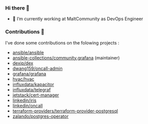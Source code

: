 ### Hi there 👋


- 🔭 I’m currently working at MaltCommunity as DevOps Engineer


### Contributions :tada:

I've done some contributions on the folowing projects :

- [ansible/ansible](https://github.com/ansible/ansible)
- [ansible-collections/community.grafana](https://github.com/ansible-collections/community.grafana) (maintainer)
- [dexip/dex](https://github.com/dexidp/dex)
- [dwang159/oncall-admin](https://github.com/dwang159/oncall-admin)
- [grafana/grafana](https://github.com/grafana/grafana)
- [hvac/hvac](https://github.com/hvac/hvac)
- [influxdata/kapacitor](https://github.com/influxdata/kapacitor)
- [influxdata/telegraf](https://github.com/influxdata/telegraf)
- [jetstack/cert-manager](https://github.com/jetstack/cert-manager)
- [linkedin/iris](https://github.com/linkedin/iris)
- [linkedin/oncall](https://github.com/linkedin/oncall)
- [terraform-providers/terraform-provider-postgresql](https://github.com/terraform-providers/terraform-provider-postgresql)
- [zalando/postgres-operator](https://github.com/zalando/postgres-operator)







